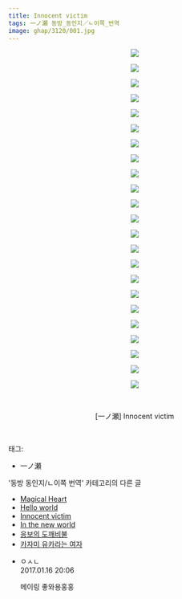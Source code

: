 ```yaml
---
title: Innocent victim
tags: 一ノ瀬 동방_동인지／ㄴ이쪽_번역
image: ghap/3120/001.jpg
---
```

<div class="article">
<p style="text-align: center; clear: none; float: none;"><img src="{{ site.nasurl }}/ghap/3120/001.jpg"/></p>
<p style="text-align: center; clear: none; float: none;"><img src="{{ site.nasurl }}/ghap/3120/002.jpg"/></p>
<p style="text-align: center; clear: none; float: none;"><img src="{{ site.nasurl }}/ghap/3120/003.jpg"/></p>
<p style="text-align: center; clear: none; float: none;"><img src="{{ site.nasurl }}/ghap/3120/004.jpg"/></p>
<p style="text-align: center; clear: none; float: none;"><img src="{{ site.nasurl }}/ghap/3120/005.jpg"/></p>
<p style="text-align: center; clear: none; float: none;"><img src="{{ site.nasurl }}/ghap/3120/006.jpg"/></p>
<p style="text-align: center; clear: none; float: none;"><img src="{{ site.nasurl }}/ghap/3120/007.jpg"/></p>
<p style="text-align: center; clear: none; float: none;"><img src="{{ site.nasurl }}/ghap/3120/008.jpg"/></p>
<p style="text-align: center; clear: none; float: none;"><img src="{{ site.nasurl }}/ghap/3120/009.jpg"/></p>
<p style="text-align: center; clear: none; float: none;"><img src="{{ site.nasurl }}/ghap/3120/010.jpg"/></p>
<p style="text-align: center; clear: none; float: none;"><img src="{{ site.nasurl }}/ghap/3120/011.jpg"/></p>
<p style="text-align: center; clear: none; float: none;"><img src="{{ site.nasurl }}/ghap/3120/012.jpg"/></p>
<p style="text-align: center; clear: none; float: none;"><img src="{{ site.nasurl }}/ghap/3120/013.jpg"/></p>
<p style="text-align: center; clear: none; float: none;"><img src="{{ site.nasurl }}/ghap/3120/014.jpg"/></p>
<p style="text-align: center; clear: none; float: none;"><img src="{{ site.nasurl }}/ghap/3120/015.jpg"/></p>
<p style="text-align: center; clear: none; float: none;"><img src="{{ site.nasurl }}/ghap/3120/016.jpg"/></p>
<p style="text-align: center; clear: none; float: none;"><img src="{{ site.nasurl }}/ghap/3120/017.jpg"/></p>
<p style="text-align: center; clear: none; float: none;"><img src="{{ site.nasurl }}/ghap/3120/018.jpg"/></p>
<p style="text-align: center; clear: none; float: none;"><img src="{{ site.nasurl }}/ghap/3120/019.jpg"/></p>
<p style="text-align: center; clear: none; float: none;"><img src="{{ site.nasurl }}/ghap/3120/020.jpg"/></p>
<p style="text-align: center; clear: none; float: none;"><img src="{{ site.nasurl }}/ghap/3120/021.jpg"/></p>
<p style="text-align: center; clear: none; float: none;"><img src="{{ site.nasurl }}/ghap/3120/022.jpg"/></p>
<p style="text-align: center; clear: none; float: none;"><img src="{{ site.nasurl }}/ghap/3120/023.jpg"/></p>
<p style="text-align: center; clear: none; float: none;"><br/></p>
<p style="text-align: center; clear: none; float: none;">[一ノ瀬] Innocent victim</p>
<p><br/></p>
</div><div class="tagTrail">
<p>태그: </p>
<ul>
<li>一ノ瀬</li>
</ul>
</div><div class="another">
<p>'동방 동인지/ㄴ이쪽 번역' 카테고리의 다른 글</p>
<ul>
<li><a href="/2017-01-18-ghap_3122">Magical Heart</a></li>
<li><a href="/2017-01-17-ghap_3121">Hello world</a></li>
<li><a href="/2017-01-16-ghap_3120">Innocent victim</a></li>
<li><a href="/2017-01-16-ghap_3119">In the new world</a></li>
<li><a href="/2017-01-15-ghap_3118">응보의 도깨비불</a></li>
<li><a href="/2017-01-11-ghap_3104">카자미 유카라는 여자</a></li>
</ul>
</div><div class="cb_module cb_fluid">
<div class="cb_wrt cb_profile">
<div class="comment">
<ul>
<li class="cb_thumb_off" id="comment14893207">
<div class="cb_comment_area">
<div class="cb_info_area">
<div class="cb_section">
<span class="cb_nick_name">ㅇㅅㄴ</span>
</div>
<div class="cb_section">
<span class="cb_date">2017.01.16 20:06 </span>
</div>
</div>
<div class="cb_dsc_comment">
<p class="cb_dsc">
											메이링 좋와용홍홍
										</p>
</div>
</div></li>
</ul>
</div>
</div><!-- commentList close -->
</div>